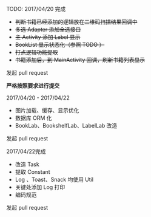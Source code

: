 TODO:
2017/04/20 完成
- ~~判断书籍已经添加的逻辑放在二维码扫描结果回调中~~
- ~~多选 Adapter 添加全选接口~~
- ~~主 Activity 添加 Label 显示~~
- ~~BookList 显示状态化（参照 TODO ）~~
- ~~打点逻辑功能提取~~
- ~~书籍添加后，到 MainActivity 回调，刷新书籍列表显示~~

发起 pull request

**严格按照要求进行提交**

2017/04/20 - 2017/04/22
- 图片加载、缓存、显示优化
- 数据库 ORM 化
- BookLab、BookshelfLab、LabelLab 改造

发起 pull request

2017/04/22完成
- 改造 Task
- 提取 Constant
- Log 、Toast、Snack 均使用 Util
- 关键处添加 Log 打印
- 编码规范

发起 pull request
